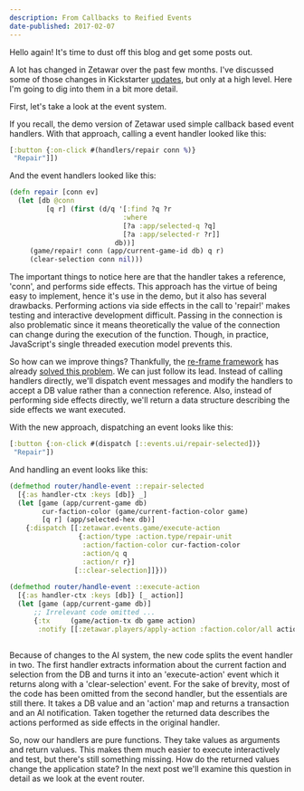 ```yaml
---
description: From Callbacks to Reified Events
date-published: 2017-02-07
---
```


Hello again! It's time to dust off this blog and get some posts out.

A lot has changed in Zetawar over the past few months. I've discussed some of
those changes in
Kickstarter
[updates](https://www.kickstarter.com/projects/djwhitt/zetawar/updates), but
only at a high level. Here I'm going to dig into them in a bit more detail.

First, let's take a look at the event system.

If you recall, the demo version of Zetawar used simple callback based event
handlers. With that approach, calling a event handler looked like this:

```clojure
[:button {:on-click #(handlers/repair conn %)}
 "Repair"]])
```

And the event handlers looked like this:

```clojure
(defn repair [conn ev]
  (let [db @conn
         [q r] (first (d/q '[:find ?q ?r
                            :where
                            [?a :app/selected-q ?q]
                            [?a :app/selected-r ?r]]
                          db))]
     (game/repair! conn (app/current-game-id db) q r)
     (clear-selection conn nil)))
```

The important things to notice here are that the handler takes a reference,
'conn', and performs side effects. This approach has the virtue of being easy to
implement, hence it's use in the demo, but it also has several drawbacks.
Performing actions via side effects in the call to 'repair!' makes testing and
interactive development difficult. Passing in the connection is also problematic
since it means theoretically the value of the connection can change during the
execution of the function. Though, in practice, JavaScript's single threaded
execution model prevents this.

So how can we improve things? Thankfully,
the [re-frame framework](https://github.com/Day8/re-frame) has
already
[solved this problem](https://github.com/Day8/re-frame/blob/master/docs/EffectfulHandlers.md).
We can just follow its lead. Instead of calling handlers directly, we'll
dispatch event messages and modify the handlers to accept a DB value rather than
a connection reference. Also, instead of performing side effects directly, we'll
return a data structure describing the side effects we want executed.

With the new approach, dispatching an event looks like this:

```clojure
[:button {:on-click #(dispatch [::events.ui/repair-selected])}
 "Repair"])
```

And handling an event looks like this:

```clojure
(defmethod router/handle-event ::repair-selected
  [{:as handler-ctx :keys [db]} _]
  (let [game (app/current-game db)
        cur-faction-color (game/current-faction-color game)
        [q r] (app/selected-hex db)]
    {:dispatch [[:zetawar.events.game/execute-action
                 {:action/type :action.type/repair-unit
                  :action/faction-color cur-faction-color
                  :action/q q
                  :action/r r}]
                [::clear-selection]]}))
                
(defmethod router/handle-event ::execute-action
  [{:as handler-ctx :keys [db]} [_ action]]
  (let [game (app/current-game db)]
      ;; Irrelevant code omitted ...
      {:tx     (game/action-tx db game action)
       :notify [[:zetawar.players/apply-action :faction.color/all action]]})))
      
```

Because of changes to the AI system, the new code splits the event handler in
two. The first handler extracts information about the current faction and
selection from the DB and turns it into an 'execute-action' event which it
returns along with a 'clear-selection' event. For the sake of brevity, most of
the code has been omitted from the second handler, but the essentials are still
there. It takes a DB value and an 'action' map and returns a transaction and an
AI notification. Taken together the returned data describes the actions
performed as side effects in the original handler.

So, now our handlers are pure functions. They take values as arguments and
return values. This makes them much easier to execute interactively and test,
but there's still something missing. How do the returned values change the
application state? In the next post we'll examine this question in detail as we
look at the event router.
